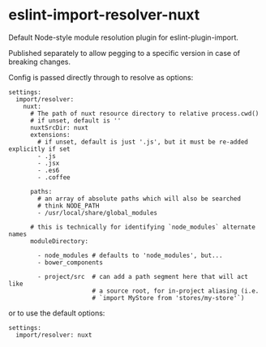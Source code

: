 # eslint-import-resolver-nuxt

Default Node-style module resolution plugin for eslint-plugin-import.

Published separately to allow pegging to a specific version in case of breaking changes.

Config is passed directly through to resolve as options:

```
settings:
  import/resolver:
    nuxt:
      # The path of nuxt resource directory to relative process.cwd() 
      # if unset, default is ''
      nuxtSrcDir: nuxt 
      extensions:
        # if unset, default is just '.js', but it must be re-added explicitly if set
        - .js
        - .jsx
        - .es6
        - .coffee

      paths:
        # an array of absolute paths which will also be searched
        # think NODE_PATH
        - /usr/local/share/global_modules

      # this is technically for identifying `node_modules` alternate names
      moduleDirectory:

        - node_modules # defaults to 'node_modules', but...
        - bower_components

        - project/src  # can add a path segment here that will act like
                       # a source root, for in-project aliasing (i.e.
                       # `import MyStore from 'stores/my-store'`)
```                       
or to use the default options:

```
settings:
  import/resolver: nuxt 
```
